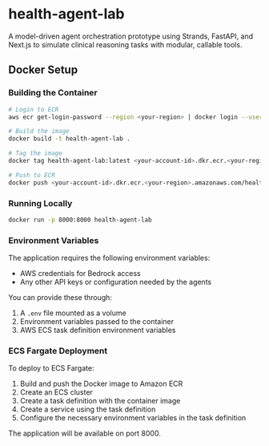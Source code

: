 # health-agent-lab
A model-driven agent orchestration prototype using Strands, FastAPI, and Next.js to simulate clinical reasoning tasks with modular, callable tools.

## Docker Setup

### Building the Container
```bash
# Login to ECR
aws ecr get-login-password --region <your-region> | docker login --username AWS --password-stdin <your-account-id>.dkr.ecr.<your-region>.amazonaws.com

# Build the image
docker build -t health-agent-lab .

# Tag the image
docker tag health-agent-lab:latest <your-account-id>.dkr.ecr.<your-region>.amazonaws.com/health-agent-lab:latest

# Push to ECR
docker push <your-account-id>.dkr.ecr.<your-region>.amazonaws.com/health-agent-lab:latest
```

### Running Locally
```bash
docker run -p 8000:8000 health-agent-lab
```

### Environment Variables
The application requires the following environment variables:
- AWS credentials for Bedrock access
- Any other API keys or configuration needed by the agents

You can provide these through:
1. A `.env` file mounted as a volume
2. Environment variables passed to the container
3. AWS ECS task definition environment variables

### ECS Fargate Deployment
To deploy to ECS Fargate:
1. Build and push the Docker image to Amazon ECR
2. Create an ECS cluster
3. Create a task definition with the container image
4. Create a service using the task definition
5. Configure the necessary environment variables in the task definition

The application will be available on port 8000.
